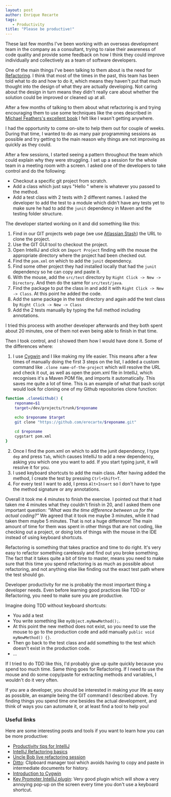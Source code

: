 ```yaml
---
layout: post
author: Enrique Recarte
tags: 
   - Productivity
title: "Please be productive!"
---
```


These last few months I've been working with an overseas development team in the company as a consultant, trying to raise their awareness
of code quality and provide some feedback on how I think they could improve individually and collectively as a team of software developers.

One of the main things I've been talking to them about is the need for [Refactoring](http://en.wikipedia.org/wiki/Code_refactoring). I think that most of the times in the past,
this team has been told what to do and how to do it, which means they haven't put that much thought into the design of what
they are actually developing. Not caring about the design in turn means they didn't really care about whether the solution could be
improved or cleaned up at all.

After a few months of talking to them about what refactoring is and trying encouraging them to use some techniques like the ones
described in [Michael Feathers's excellent book](http://www.amazon.co.uk/Working-Effectively-Legacy-Robert-Martin/dp/0131177052)
I felt like I wasn't getting anywhere.

I had the opportunity to come on-site to help them out for couple of weeks. During that time, I wanted to do as many pair programming sessions
as possible and try getting to the main reason why things are not improving as quickly as they could.

After a few sessions, I started seeing a pattern throughout the team which could explain why they were struggling. I set up a session for the whole
team in a meeting room with a screen. I asked one of the developers to take control and do the following:

- Checkout a specific git project from scratch.
- Add a class which just says "Hello <name>" where <name> is whatever you passed to the method.
- Add a test class with 2 tests with 2 different names. I asked the developer to add the test to a module which didn't have
any tests yet to make sure he had to add the `junit` dependency in Maven and the testing folder structure.

The developer started working on it and did something like this:

1. Find in our GIT projects web page (we use [Atlassian Stash](https://www.atlassian.com/software/stash)) the URL to clone the project.
2. Use the GIT GUI tool to checkout the project.
3. Open IntelliJ and click on `Import Project` finding with the mouse the appropriate directory where the project had been checked out.
4. Find the `pom.xml` on which to add the `junit` dependency.
5. Find some other project they had installed locally that had the `junit` dependency so he can copy and paste it.
6. With the mouse, add the `src/test` directory by `Right Click -> New -> Directory`. And then do the same for `src/test/java`.
7. Find the package to put the class in and add it with `Right Click -> New -> Class`. At this point he added the code.
8. Add the same package in the test directory and again add the test class by `Right Click -> New -> Class`
9. Add the 2 tests manually by typing the full method including annotations.

I tried this process with another developer afterwards and they both spent about 20 minutes, one of them not even being able to finish
in that time.

Then I took control, and I showed them how I would have done it. Some of the differences where:

1. I use [Cygwin](https://www.cygwin.com/) and I like making my life easier. This means after a few times of manually doing the first 3 steps on the list, I added
a custom command like `.clone name-of-the-project` which will resolve the URL and check it out, as well as open the pom.xml file in
IntelliJ, which recognises it's a Maven POM file, and imports it automatically. This saves me quite a lot of time.
This is an example of what that bash script would look for cloning one of my Github repositories clone function:

```bash
function .cloneGithub() {
	reponame=$1
	target=/dev/projects/trunk/$reponame

	echo $reponame $target
	git clone "https://github.com/erecarte/$reponame.git"
		
	cd $reponame
	cygstart pom.xml
}
```

2. Once I find the pom.xml on which to add the junit dependency, I type `dep` and press `Tab`, which causes IntelliJ to add
a new dependency, asking you which one you want to add. If you start typing junit, it will resolve it for you.
3. I used keyboard shortcuts to add the main class. After having added the method, I create the test by pressing `Ctrl+Shift+T`.
4. For every test I want to add, I press `Alt+Insert` so I don't have to type the method signature or any annotations.

Overall it took me 4 minutes to finish the exercise. I pointed out that it had taken me 4 minutes what they couldn't finish in
20, and I asked them one important question: *"What was the time difference between us for the actual coding?"* We agreed that it took me maybe
3 minutes, while it had taken them maybe 5 minutes. That is not a huge difference! The main amount of time for them was spent in
other things that are not coding, like checking out a project, or doing lots of things with the mouse in the IDE instead of using
keyboard shortcuts.

Refactoring is something that takes practice and time to do right. It's very easy to refactor something carelessly and find out you broke
something. The fact that it takes quite a bit of time to master, means you need to make sure that this time you spend refactoring
is as much as possible about refactoring, and not anything else like finding out the exact test path where the test should go.

Developer productivity for me is probably the most important thing a developer needs. Even before learning good practices like
TDD or Refactoring, you need to make sure you are productive.

Imagine doing TDD without keyboard shortcuts:

- You add a test
- You write something like `myObject.myNewMethod();`.
- At this point the new method does not exist, so you need to use the mouse
to go to the production code and add manually `public void myNewMethod() {}`.
- Then go back to the test class and add something to the test which doesn't exist in the production code.
- ...

If I tried to do TDD like this, I'd probably give up quite quickly because you spend too much time. Same thing goes for Refactoring. If
I need to use the mouse and do some copy/paste for extracting methods and variables, I wouldn't do it very often.

If you are a developer, you should be interested in making your life as easy as possible, an example being the GIT command
I described above. Try finding things you spend time one besides the actual development, and think of ways you can automate it,
or at least find a tool to help you!

### Useful links
Here are some interesting posts and tools if you want to learn how you can be more productive:

- [Productivity tips for IntelliJ](http://blog.jetbrains.com/idea/2012/10/intellij-idea-productivity-tips-part-1/)
- [IntelliJ Refactoring basics](http://blog.jetbrains.com/idea/2014/01/30-days-with-intellij-idea-refactoring-basics/)
- [Uncle Bob live refactoring session](https://www.youtube.com/watch?v=y4_SJzNJnXU)
- [Ditto](http://ditto-cp.sourceforge.net/): Clipboard manager tool which avoids having to copy and paste in intermediate documents for history.
- [Introduction to Cygwin](http://lifehacker.com/179514/geek-to-live--introduction-to-cygwin-part-i)
- [Key Promoter IntelliJ plugin](https://plugins.jetbrains.com/plugin/1003): Very good plugin which will show a very annoying pop-up on the screen every time you don't use a keyboard shortcut.

